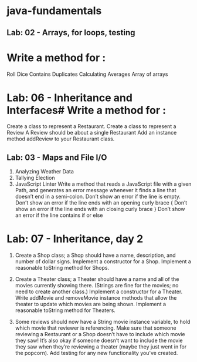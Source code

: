 # java-fundamentals
## Lab: 02 - Arrays, for loops, testing
# Write a method for :
Roll Dice
Contains Duplicates
Calculating Averages
Array of arrays


# Lab: 06 - Inheritance and Interfaces# Write a method for :
  Create a class to represent a Restaurant. 
  Create a class to represent a Review
  A Review should be about a single Restaurant
  Add an instance method addReview to your Restaurant class.


## Lab: 03 - Maps and File I/O

1. Analyzing Weather Data
2. Tallying Election
3. JavaScript Linter
  Write a method that reads a JavaScript file with a given Path, 
  and generates an error message whenever it finds a line that doesn’t end in a semi-colon.
  Don’t show an error if the line is empty.
  Don’t show an error if the line ends with an opening curly brace {
  Don’t show an error if the line ends with an closing curly brace }
  Don’t show an error if the line contains if or else


# Lab: 07 - Inheritance, day 2
1. Create a Shop class; a Shop should have a name, description, and number of dollar signs.
Implement a constructor for a Shop.
Implement a reasonable toString method for Shops.


 2. Create a Theater class; a Theater should have a name and all of the movies currently showing there. (Strings are fine for the movies; no need to create another class.)
Implement a constructor for a Theater.
Write addMovie and removeMovie instance methods that allow the theater to update which movies are being shown.
Implement a reasonable toString method for Theaters.

3. Some reviews should now have a String movie instance variable, to hold which movie that reviewer is referencing.
Make sure that someone reviewing a Restaurant or a Shop doesn’t have to include which movie they saw!
It’s also okay if someone doesn’t want to include the movie they saw when they’re reviewing a theater (maybe they just went in for the popcorn).
Add testing for any new functionality you’ve created.
